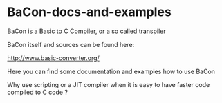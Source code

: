 # BaCon-docs-and-examples
BaCon is a Basic to C Compiler, or a so called transpiler

BaCon itself and sources can be found here:

http://www.basic-converter.org/

Here you can find some documentation and examples how to use BaCon

Why use scripting or a JIT compiler when it is easy to have 
faster code compiled to C code ?
